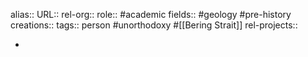 alias::
URL::
rel-org::
role:: #academic
fields:: #geology #pre-history
creations::
tags:: person #unorthodoxy #[[Bering Strait]]
rel-projects::


-
